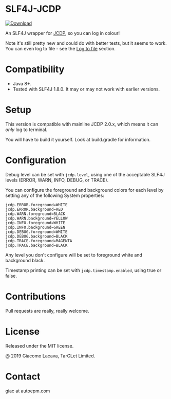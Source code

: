 SLF4J-JCDP
========
[ ![Download](https://api.bintray.com/packages/autoepm/slf4j-jcdp/slf4j-jcdp/images/download.svg?version=1.0.0) ](https://bintray.com/autoepm/slf4j-jcdp/slf4j-jcdp/1.0.0/link)

An SLF4J wrapper for [JCDP](https://github.com/dialex/JCDP), so you can log in colour!

Note it's still pretty new and could do with better tests, but it seems to work.
You can even log to file  - see the [Log to file](#Log-to-file) section.

# Compatibility

* Java 8+.
* Tested with SLF4J 1.8.0. It may or may not work with earlier versions.

# Setup

This version is compatible with mainline JCDP 2.0.x, which means it can *only* log to terminal.

You will have to build it yourself. Look at build.gradle for information.

# Configuration

Debug level can be set with `jcdp.level`, using one of the acceptable SLF4J levels 
(ERROR, WARN, INFO, DEBUG, or TRACE).

You can configure the foreground and background colors for each level by 
setting any of the following System properties:

```
jcdp.ERROR.foreground=WHITE
jcdp.ERROR.background=RED
jcdp.WARN.foreground=BLACK
jcdp.WARN.background=YELLOW
jcdp.INFO.foreground=WHITE
jcdp.INFO.background=GREEN
jcdp.DEBUG.foreground=WHITE
jcdp.DEBUG.background=BLACK
jcdp.TRACE.foreground=MAGENTA
jcdp.TRACE.background=BLACK
```

Any level you don't configure will be set to foreground white and background black.


Timestamp printing can be set with `jcdp.timestamp.enabled`, using true or false.

# Contributions

Pull requests are really, really welcome.

# License

Released under the MIT license.

@ 2019 Giacomo Lacava, TarGLet Limited.

# Contact
giac at autoepm.com 